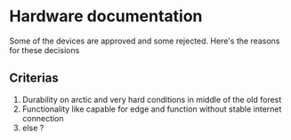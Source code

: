# Hardware documentation
Some of the devices are approved and some rejected. Here's the reasons for these decisions

## Criterias
1. Durability on arctic and very hard conditions in middle of the old forest
2. Functionality like capable for edge and function without stable internet connection
3. else ?